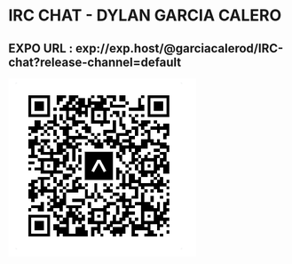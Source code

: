 # IRC CHAT - DYLAN GARCIA CALERO

## EXPO URL : exp://exp.host/@garciacalerod/IRC-chat?release-channel=default

![mijn QR code](QRCODE-NATIVE.PNG)